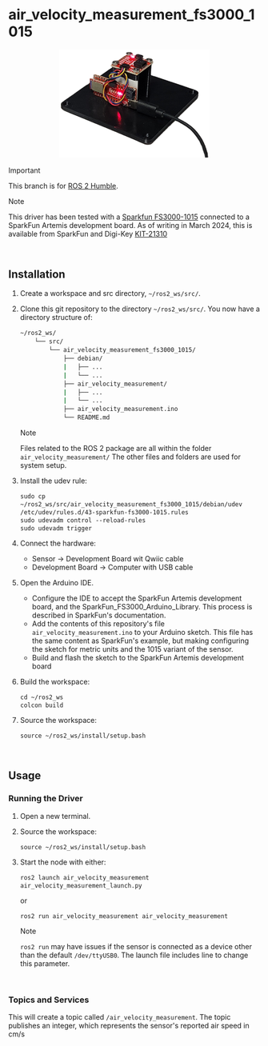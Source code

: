 # air_velocity_measurement_fs3000_1015

<p align="center"><img src="/readme_assets/clearpath_robotics_pacs_with_sparkfun_fs3000_1015_kit.png" width="300"/></p>

> [!IMPORTANT]  
> This branch is for [ROS 2 Humble](https://docs.ros.org/en/humble/index.html).

> [!NOTE]  
> This driver has been tested with a [Sparkfun FS3000-1015](https://www.sparkfun.com/products/18768) connected to a SparkFun Artemis development board.
> As of writing in March 2024, this is available from SparkFun and Digi-Key [KIT-21310](https://www.sparkfun.com/products/21310?_ga=2.32017463.864881375.1710459625-374013097.1696440917)

<br />

## Installation

1.  Create a workspace and src directory, `~/ros2_ws/src/`.
2.  Clone this git repository to the directory `~/ros2_ws/src/`.
    You now have a directory structure of:

    ```bash
    ~/ros2_ws/
        └── src/
            └── air_velocity_measurement_fs3000_1015/
                ├── debian/
                |   ├── ...
                |   └── ...
                ├── air_velocity_measurement/
                |   ├── ...
                |   └── ...
                ├── air_velocity_measurement.ino
                └── README.md
    ```

    > [!NOTE]  
    > Files related to the ROS 2 package are all within the folder `air_velocity_measurement/`
    > The other files and folders are used for system setup. 


3.  Install the udev rule:
    ```
    sudo cp ~/ros2_ws/src/air_velocity_measurement_fs3000_1015/debian/udev /etc/udev/rules.d/43-sparkfun-fs3000-1015.rules
    sudo udevadm control --reload-rules
    sudo udevadm trigger
    ```
4.  Connect the hardware: 

    - Sensor → Development Board wit Qwiic cable
    - Development Board → Computer with USB cable

5.  Open the Arduino IDE.
    
    - Configure the IDE to accept the SparkFun Artemis development board, and the SparkFun_FS3000_Arduino_Library.
      This process is described in SparkFun's documentation.
    - Add the contents of this repository's file `air_velocity_measurement.ino` to your Arduino sketch.
      This file has the same content as SparkFun's example, but making configuring the sketch for metric units and the 1015 variant of the sensor.
    - Build and flash the sketch to the SparkFun Artemis development board

6.  Build the workspace:
    ```
    cd ~/ros2_ws
    colcon build
    ```

7.  Source the workspace:
    ```
    source ~/ros2_ws/install/setup.bash
    ```

<br />

## Usage

### Running the Driver

1.  Open a new terminal.
2.  Source the workspace:
    ```
    source ~/ros2_ws/install/setup.bash
    ```
3.  Start the node with either:

    ```
    ros2 launch air_velocity_measurement air_velocity_measurement_launch.py
    ```

    or

    ```
    ros2 run air_velocity_measurement air_velocity_measurement
    ```

    > [!NOTE]  
    > `ros2 run` may have issues if the sensor is connected as a device other than the default `/dev/ttyUSB0`.
    > The launch file includes line to change this parameter.

<br />


### Topics and Services

This will create a topic called `/air_velocity_measurement`.
The topic publishes an integer, which represents the sensor's reported air speed in cm/s

